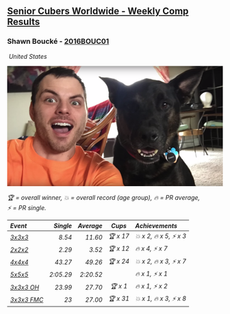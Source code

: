 <style>table {white-space: nowrap;}</style>
<link rel="stylesheet" type="text/css" href="/scw-comp/css/flags.css" />

## [Senior Cubers Worldwide - Weekly Comp Results](/scw-comp/results/)
### Shawn Boucké - [2016BOUC01](https://www.worldcubeassociation.org/persons/2016BOUC01)

<i class="flag flag-US" />&nbsp;United States

![Shawn Boucké](1471010375.png)

<span style="white-space: nowrap;">🏆 = overall winner</span>, <span style="white-space: nowrap;">💥 = overall record (age group)</span>, <span style="white-space: nowrap;">🔥 = PR average</span>, <span style="white-space: nowrap;">⚡ = PR single</span>.

| Event | Single | Average | Cups | Achievements|
| :-- | --: | --: | :--: | :-- |
| [3x3x3](333.md) | 8.54 | 11.60 | 🏆 x 17 | 💥 x 2, 🔥 x 5, ⚡ x 3 |
| [2x2x2](222.md) | 2.29 | 3.52 | 🏆 x 12 | 🔥 x 4, ⚡ x 7 |
| [4x4x4](444.md) | 43.27 | 49.26 | 🏆 x 24 | 💥 x 2, 🔥 x 3, ⚡ x 7 |
| [5x5x5](555.md) | 2:05.29 | 2:20.52 |  | 🔥 x 1, ⚡ x 1 |
| [3x3x3 OH](333oh.md) | 23.99 | 27.70 | 🏆 x 1 | 🔥 x 1, ⚡ x 2 |
| [3x3x3 FMC](333fm.md) | 23 | 27.00 | 🏆 x 31 | 💥 x 1, 🔥 x 3, ⚡ x 8 |

<!-- Global site tag (gtag.js) - Google Analytics -->
<script async src="https://www.googletagmanager.com/gtag/js?id=UA-86348435-3"></script>
<script>window.dataLayer = window.dataLayer || []; function gtag() {dataLayer.push(arguments);} gtag('js', new Date()); gtag('config', 'UA-86348435-3');</script>
